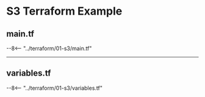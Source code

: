 # S3 Terraform Example

## main.tf

--8<-- "../terraform/01-s3/main.tf"

---

## variables.tf

--8<-- "../terraform/01-s3/variables.tf"